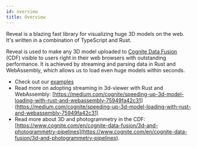 ```yaml
---
id: overview
title: Overview
---
```


Reveal is a blazing fast library for visualizing huge 3D models on the web. It's written in a combination of TypeScript and Rust.

Reveal is used to make any 3D model uploaded to [Cognite Data Fusion](https://www.cognite.com/en/cognite-data-fusion) (CDF)
visible to users right in their web browsers with outstanding performance.
It is achieved by streaming and parsing data in Rust and WebAssembly, 
which allows us to load even huge models within seconds. 

* Check out our [examples](docs/examples/cad-basic)
* Read more on adopting streaming in 3d-viewer with Rust and WebAssembly: [https://medium.com/cognite/speeding-up-3d-model-loading-with-rust-and-webassembly-75949fa42c31](https://medium.com/cognite/speeding-up-3d-model-loading-with-rust-and-webassembly-75949fa42c31)  
* Read more about 3D and photogrammetry in the CDF: [https://www.cognite.com/en/cognite-data-fusion/3d-and-photogrammetry-pipelines](https://www.cognite.com/en/cognite-data-fusion/3d-and-photogrammetry-pipelines).
